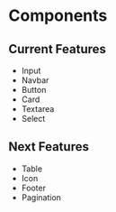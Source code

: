 # Components

## Current Features
* Input
* Navbar
* Button
* Card
* Textarea
* Select


## Next Features
* Table
* Icon
* Footer
* Pagination

